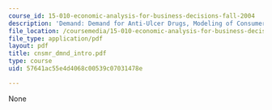 ```yaml
---
course_id: 15-010-economic-analysis-for-business-decisions-fall-2004
description: 'Demand: Demand for Anti-Ulcer Drugs, Modeling of Consumer Choice.'
file_location: /coursemedia/15-010-economic-analysis-for-business-decisions-fall-2004/57641ac55e4d4068c00539c07031478e_cnsmr_dmnd_intro.pdf
file_type: application/pdf
layout: pdf
title: cnsmr_dmnd_intro.pdf
type: course
uid: 57641ac55e4d4068c00539c07031478e

---
```

None